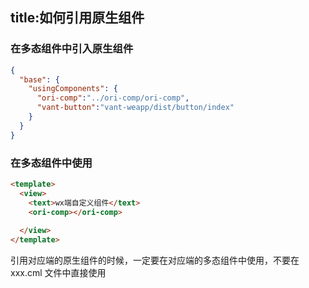 title:如何引用原生组件
---
### 在多态组件中引入原生组件
```json
{
  "base": {
    "usingComponents": {
      "ori-comp":"../ori-comp/ori-comp",
      "vant-button":"vant-weapp/dist/button/index"
    }
  }
}
```

### 在多态组件中使用

```html
<template>
  <view>
    <text>wx端自定义组件</text>
    <ori-comp></ori-comp>
  
  </view>
</template>
```

引用对应端的原生组件的时候，一定要在对应端的多态组件中使用，不要在 xxx.cml 文件中直接使用